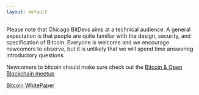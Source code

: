 ```yaml
---
layout: default
---
```


Please note that Chicago BitDevs aims at a technical audience. A general expectation is that people are quite familiar with the design, security, and specification of Bitcoin. Everyone is welcome and we encourage newcomers to observe, but it is unlikely that we will spend time answering introductory questions.

Newcomers to bitcoin should make sure check out the [Bitcoin & Open Blockchain meetup](https://www.meetup.com/Bitcoin-Open-Blockchain-Community-Chicago/)

[Bitcoin WhitePaper](https://bitcoin.org/bitcoin.pdf)
